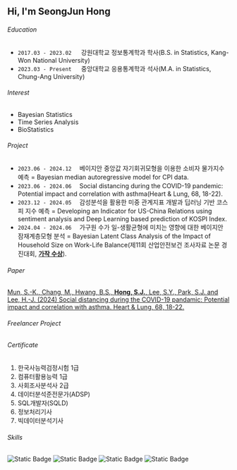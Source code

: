## Hi, I'm SeongJun Hong

###### Education
- `2017.03 - 2023.02`  　   강원대학교 정보통계학과 학사(B.S. in Statistics, Kang-Won National University)
- `2023.03 - Present`  　  중앙대학교 응용통계학과 석사(M.A. in Statistics, Chung-Ang University)

###### Interest
- Bayesian Statistics
- Time Series Analysis
- BioStatistics

###### Project
- `2023.06 - 2024.12`　 베이지안 중앙값 자기회귀모형을 이용한 소비자 물가지수 예측 = Bayesian median autoregressive model for CPI data.
- `2023.06 - 2024.06`　 Social distancing during the COVID-19 pandemic: Potential impact and correlation with asthma(Heart & Lung, 68, 18-22).
- `2023.12 - 2024.05`　 감성분석을 활용한 미중 관계지표 개발과 딥러닝 기반 코스피 지수 예측 = Developing an Indicator for US-China Relations using sentiment analysis and Deep Learning based prediction of KOSPI Index.
- `2024.04 - 2024.06`　 가구원 수가 일-생활균형에 미치는 영향에 대한 베이지안 잠재계층모형 분석 = Bayesian Latent Class Analysis of the Impact of Household Size on Work-Life Balance(제11회 산업안전보건 조사자료 논문 경진대회, [**가작 수상**](https://oshri.kosha.or.kr/oshri/customerInformation/papercontestnotice.do?mode=view&articleNo=450491&article.offset=0&articleLimit=10)).

###### Paper
[Mun, S.-K., Chang, M., Hwang, B.S., **Hong, S.J.**, Lee, S.Y., Park, S.J. and Lee, H.-J. (2024) Social distancing during the COVID-19 pandamic: Potential impact and correlation with asthma. Heart & Lung, 68, 18-22.](https://www.sciencedirect.com/science/article/abs/pii/S014795632400102X)


###### Freelancer Project

###### Certificate
1. 한국사능력검정시험 1급
2. 컴퓨터활용능력 1급
3. 사회조사분석사 2급
4. 데이터분석준전문가(ADSP)
5. SQL개발자(SQLD)
6. 정보처리기사
7. 빅데이터분석기사

###### Skills
![Static Badge](https://img.shields.io/badge/-brightgreen?style=social&logo=dsds&logoColor=rgb&logoSize=auto&label=Python&labelColor=-&color=-&cacheSeconds=3600)
![Static Badge](https://img.shields.io/badge/-brightgreen?style=social&logo=-&logoColor=rgb&logoSize=auto&label=R&labelColor=-&color=-&cacheSeconds=3600)
![Static Badge](https://img.shields.io/badge/-brightgreen?style=social&logo=-&logoColor=rgb&logoSize=auto&label=SAS&labelColor=-&color=-&cacheSeconds=3600)
![Static Badge](https://img.shields.io/badge/-brightgreen?style=social&logo=-&logoColor=rgb&logoSize=auto&label=Spss&labelColor=-&color=-&cacheSeconds=3600)

